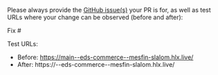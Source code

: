 Please always provide the [GitHub issue(s)](../issues) your PR is for, as well as test URLs where your change can be observed (before and after):

Fix #<gh-issue-id>

Test URLs:
- Before: https://main--eds-commerce--mesfin-slalom.hlx.live/
- After: https://<branch>--eds-commerce--mesfin-slalom.hlx.live/
